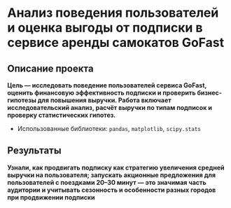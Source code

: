 # Анализ поведения пользователей и оценка выгоды от подписки в сервисе аренды самокатов GoFast

##  Описание проекта
**Цель — исследовать поведение пользователей сервиса GoFast, оценить финансовую эффективность подписки и проверить бизнес-гипотезы для повышения выручки.
Работа включает исследовательский анализ, расчёт выручки по типам подписок и проверку статистических гипотез.**
- Использованные библиотеки: `pandas`, `matplotlib`, `scipy.stats`

## Результаты
**Узнали, как продвигать подписку как стратегию увеличения средней выручки на пользователя; запускать акционные предложения для пользователей с поездками 20–30 минут — это значимая часть аудитории и учитывать сезонность и особенности разных городов при продвижении подписки**
